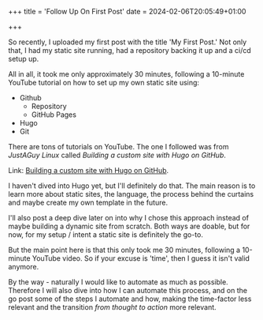+++
title = 'Follow Up On First Post'
date = 2024-02-06T20:05:49+01:00

+++

So recently, I uploaded my first post with the title 'My First Post.' Not only that, I had my static site running, had a repository backing it up and a ci/cd setup up. 

All in all, it took me only approximately 30 minutes, following a 10-minute YouTube tutorial on how to set up my own static site using:

* Github
    * Repository
    * GitHub Pages
* Hugo
* Git

There are tons of tutorials on YouTube. The one I followed was from *JustAGuy Linux* called *Building a custom site with Hugo on GitHub*.

Link: [Building a custom site with Hugo on GitHub](https://www.youtube.com/watch?v=s1O-8zhPQmU "Building a custom site with Hugo on GitHub").

I haven't dived into Hugo yet, but I'll definitely do that. The main reason is to learn more about static sites, the language, the process behind the curtains and maybe create my own template in the future.

I'll also post a deep dive later on into why I chose this approach instead of maybe building a dynamic site from scratch. Both ways are doable, but for now, for my setup / intent a static site is definitely the go-to.

But the main point here is that this only took me 30 minutes, following a 10-minute YouTube video. So if your excuse is 'time', then I guess it isn't valid anymore.

By the way - naturally I would like to automate as much as possible. Therefore I will also dive into how I can automate this process, and on the go post some of the steps I automate and how, making the time-factor less relevant and the transition *from thought to action* more relevant.
